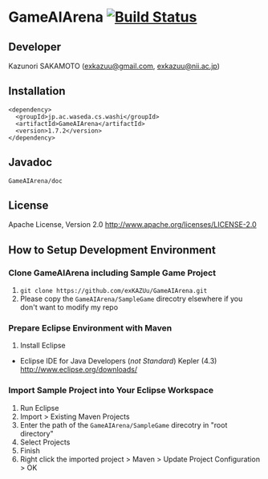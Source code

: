 GameAIArena [![Build Status](https://api.travis-ci.org/exKAZUu/GameAIArena.png?branch=master)](https://travis-ci.org/exKAZUu/GameAIArena)
========================

## Developer

Kazunori SAKAMOTO (exkazuu@gmail.com, exkazuu@nii.ac.jp)

## Installation

    <dependency>
      <groupId>jp.ac.waseda.cs.washi</groupId>
      <artifactId>GameAIArena</artifactId>
      <version>1.7.2</version>
    </dependency>

## Javadoc

``` GameAIArena/doc ```

## License

Apache License, Version 2.0
http://www.apache.org/licenses/LICENSE-2.0

## How to Setup Development Environment

### Clone GameAIArena including Sample Game Project

1. ```git clone https://github.com/exKAZUu/GameAIArena.git```
1. Please copy the ```GameAIArena/SampleGame``` direcotry elsewhere if you don't want to modify my repo

### Prepare Eclipse Environment with Maven

1. Install Eclipse
  * Eclipse IDE for Java Developers (*not Standard*) Kepler (4.3)  
http://www.eclipse.org/downloads/

### Import Sample Project into Your Eclipse Workspace

1. Run Eclipse
1. Import > Existing Maven Projects
1. Enter the path of the ```GameAIArena/SampleGame``` direcotry in "root directory"
1. Select Projects
1. Finish
1. Right click the imported project > Maven > Update Project Configuration > OK

